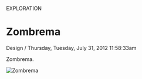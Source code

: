 <p class="type">EXPLORATION</p>

# Zombrema

<p class="meta">Design  /  Thursday, Tuesday, July 31, 2012 11:58:33am</p>

Zombrema.

![Zombrema](https://farooq-agent.web.app/assets/images/works/large/fFZNF0mp_work_image.jpg)
